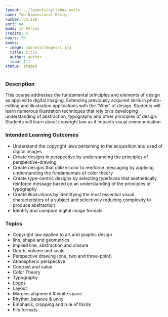 ```yaml
---
layout: ../layouts/syllabus.astro
name: Two Dimensional Design
number: CS 220
sort: 04
mode: In Person
credits: 5
hours: 50
books:
- image: /assets/images/1.jpg
  title: title
  author: author
  isbn: 111
status: staged
---
```

<!-- Done! Bloomsburg Approved! -->

### Description
This course addresses the fundamental principles and elements of design as applied to digital imaging. Extending previously acquired skills in photo-editing and illustration applications with the “Why” of design. Students will learn numerous illustration techniques that rely on a developing understanding of abstraction, typography and other principles of design. Students will learn about copyright law as it impacts visual communication

### Intended Learning Outcomes
* Understand the copyright laws pertaining to the acquisition and used of digital images
* Create designs in perspective by understanding the principles of perspective-drawing
* Create designs that utilize color to reinforce messaging by applying understanding the fundamentals of color theory
* Create type-centric designs by selecting typefaces that aesthetically reinforce message based on an understanding of the principles of typography
* Create illustrations by identifying the most essential visual characteristics of a subject and selectively reducing complexity to produce abstraction
* Identify and compare digital image formats.
### Topics
* Copyright law applied to art and graphic design
* line, shape and geometrics
* Implied line, abstraction and closure
* Depth, volume and scale
* Perspective drawing (one, two and three-point)
* Atmospheric perspective
* Contrast and value
* Color Theory
* Typography
* Logos
* Layout
* Margins alignment & white space
* Rhythm, balance & unity
* Emphasis, cropping and rule of thirds
* File formats